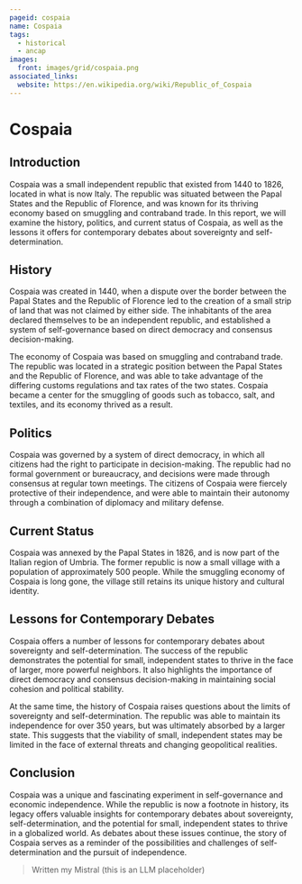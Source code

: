 ```yaml
---
pageid: cospaia
name: Cospaia
tags:
  - historical
  - ancap
images:
  front: images/grid/cospaia.png
associated_links:
  website: https://en.wikipedia.org/wiki/Republic_of_Cospaia
---
```


# Cospaia

## Introduction

Cospaia was a small independent republic that existed from 1440 to 1826, located in what is now Italy. The republic was situated between the Papal States and the Republic of Florence, and was known for its thriving economy based on smuggling and contraband trade. In this report, we will examine the history, politics, and current status of Cospaia, as well as the lessons it offers for contemporary debates about sovereignty and self-determination.

## History

Cospaia was created in 1440, when a dispute over the border between the Papal States and the Republic of Florence led to the creation of a small strip of land that was not claimed by either side. The inhabitants of the area declared themselves to be an independent republic, and established a system of self-governance based on direct democracy and consensus decision-making.

The economy of Cospaia was based on smuggling and contraband trade. The republic was located in a strategic position between the Papal States and the Republic of Florence, and was able to take advantage of the differing customs regulations and tax rates of the two states. Cospaia became a center for the smuggling of goods such as tobacco, salt, and textiles, and its economy thrived as a result.

## Politics

Cospaia was governed by a system of direct democracy, in which all citizens had the right to participate in decision-making. The republic had no formal government or bureaucracy, and decisions were made through consensus at regular town meetings. The citizens of Cospaia were fiercely protective of their independence, and were able to maintain their autonomy through a combination of diplomacy and military defense.

## Current Status

Cospaia was annexed by the Papal States in 1826, and is now part of the Italian region of Umbria. The former republic is now a small village with a population of approximately 500 people. While the smuggling economy of Cospaia is long gone, the village still retains its unique history and cultural identity.

## Lessons for Contemporary Debates

Cospaia offers a number of lessons for contemporary debates about sovereignty and self-determination. The success of the republic demonstrates the potential for small, independent states to thrive in the face of larger, more powerful neighbors. It also highlights the importance of direct democracy and consensus decision-making in maintaining social cohesion and political stability.

At the same time, the history of Cospaia raises questions about the limits of sovereignty and self-determination. The republic was able to maintain its independence for over 350 years, but was ultimately absorbed by a larger state. This suggests that the viability of small, independent states may be limited in the face of external threats and changing geopolitical realities.

## Conclusion

Cospaia was a unique and fascinating experiment in self-governance and economic independence. While the republic is now a footnote in history, its legacy offers valuable insights for contemporary debates about sovereignty, self-determination, and the potential for small, independent states to thrive in a globalized world. As debates about these issues continue, the story of Cospaia serves as a reminder of the possibilities and challenges of self-determination and the pursuit of independence.

> Written my Mistral (this is an LLM placeholder)